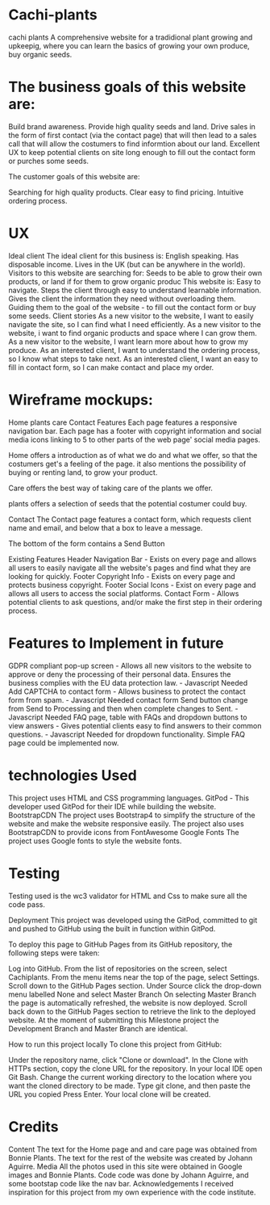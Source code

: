 # Cachi-plants
cachi plants
A comprehensive website for a tradidional plant growing and upkeepig, where you can learn the basics of growing your own produce, buy organic seeds.


# The business goals of this website are:

Build brand awareness.
Provide high quality seeds and land.
Drive sales in the form of first contact (via the contact page) that will then lead to a sales call that will allow the costumers to find informtion about our land.
Excellent UX to keep potential clients on site long enough to fill out the contact form or purches some seeds.

The customer goals of this website are:

Searching for high quality products.
Clear easy to find pricing.
Intuitive ordering process.
# UX
Ideal client
The ideal client for this business is:
English speaking.
Has disposable income.
Lives in the UK (but can be anywhere in the world).
Visitors to this website are searching for:
Seeds to be able to grow their own products, or land if for them to grow organic produc
This website is:
Easy to navigate.
Steps the client through easy to understand learnable information.
Gives the client the information they need without overloading them.
Guiding them to the goal of the website - to fill out the contact form or buy some seeds.
Client stories
As a new visitor to the website, I want to easily navigate the site, so I can find what I need efficiently.
As a new visitor to the website, i want to find organic products and space where I can grow them.
As a new visitor to the website, I want learn more about how to grow my produce.
As an interested client, I want to understand the ordering process, so I know what steps to take next.
As an interested client, I want an easy to fill in contact form, so I can make contact and place my order.
# Wireframe mockups:
Home
plants
care
Contact
Features
Each page features a responsive navigation bar. Each page has a footer with copyright information and social media icons linking to 5 to other parts of the web page' social media pages.

Home
offers a introduction as of what we do and what we offer, so that the costumers get's a feeling of the page.
it also mentions the possibility of buying or renting land, to grow your product.

Care 
offers the best way of taking care of the plants we offer.

plants
offers a selection of seeds that the potential costumer could buy.

Contact
The Contact page features a contact form, which requests client name and email, and below that a box to leave a message. 

The bottom of the form contains a Send Button

Existing Features
Header Navigation Bar - Exists on every page and allows all users to easily navigate all the website's pages and find what they are looking for quickly.
Footer Copyright Info - Exists on every page and protects business copyright.
Footer Social Icons - Exist on every page and allows all users to access the social platforms.
Contact Form - Allows potential clients to ask questions, and/or make the first step in their ordering process.

# Features to Implement in future
GDPR compliant pop-up screen - Allows all new visitors to the website to approve or deny the processing of their personal data. Ensures the business complies with the EU data protection law. - Javascript Needed
Add CAPTCHA to contact form - Allows business to protect the contact form from spam. - Javascript Needed
contact form Send button change from Send to Processing and then when complete changes to Sent. - Javascript Needed
FAQ page, table with FAQs and dropdown buttons to view answers - Gives potential clients easy to find answers to their common questions. - Javascript Needed for dropdown functionality. Simple FAQ page could be implemented now.

# technologies Used
This project uses HTML and CSS programming languages.
GitPod - This developer used GitPod for their IDE while building the website.
BootstrapCDN
The project uses Bootstrap4 to simplify the structure of the website and make the website responsive easily.
The project also uses BootstrapCDN to provide icons from FontAwesome
Google Fonts
The project uses Google fonts to style the website fonts.
# Testing
Testing used is the wc3 validator for HTML and Css to make sure all the code pass.

Deployment
This project was developed using the  GitPod, committed to git and pushed to GitHub using the built in function within GitPod.

To deploy this page to GitHub Pages from its GitHub repository, the following steps were taken:

Log into GitHub.
From the list of repositories on the screen, select Cachiplants.
From the menu items near the top of the page, select Settings.
Scroll down to the GitHub Pages section.
Under Source click the drop-down menu labelled None and select Master Branch
On selecting Master Branch the page is automatically refreshed, the website is now deployed.
Scroll back down to the GitHub Pages section to retrieve the link to the deployed website.
At the moment of submitting this Milestone project the Development Branch and Master Branch are identical.

How to run this project locally
To clone this project from GitHub:

Under the repository name, click "Clone or download".
In the Clone with HTTPs section, copy the clone URL for the repository.
In your local IDE open Git Bash.
Change the current working directory to the location where you want the cloned directory to be made.
Type git clone, and then paste the URL you copied
Press Enter. Your local clone will be created.

# Credits
Content
The text for the Home page and and care page was obtained from Bonnie Plants.
The text for the rest of the website was created by Johann Aguirre.
Media
All the photos used in this site were obtained in Google images and Bonnie Plants.
Code
code was done by Johann Aguirre, and some bootstap code like the nav bar.
Acknowledgements
I received inspiration for this project from my own experience with the code institute.

